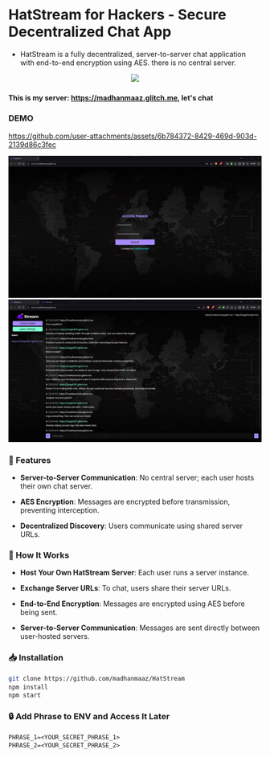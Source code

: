 # HatStream for Hackers - Secure Decentralized Chat App

- HatStream is a fully decentralized, server-to-server chat application with end-to-end encryption using AES. there is no central server.

<p align=center>
<img src="./public/favicon.ico">
</p>

#### This is my server: https://madhanmaaz.glitch.me, let's chat

### DEMO
https://github.com/user-attachments/assets/6b784372-8429-469d-903d-2139d86c3fec

![screen](./scr/1.jpg)
![screen](./scr/2.jpg)

### 🚀  Features
- **Server-to-Server Communication**: No central server; each user hosts their own chat server.

- **AES Encryption**: Messages are encrypted before transmission, preventing interception.

- **Decentralized Discovery**: Users communicate using shared server URLs.

### 🔧 How It Works
- **Host Your Own HatStream Server**: Each user runs a server instance.

- **Exchange Server URLs**: To chat, users share their server URLs.

- **End-to-End Encryption**: Messages are encrypted using AES before being sent.

- **Server-to-Server Communication**: Messages are sent directly between user-hosted servers.

### 📥 Installation
```bash
git clone https://github.com/madhanmaaz/HatStream
npm install
npm start
```

### 🔒 Add Phrase to ENV and Access It Later
```
PHRASE_1=<YOUR_SECRET_PHRASE_1>
PHRASE_2=<YOUR_SECRET_PHRASE_2>
```
